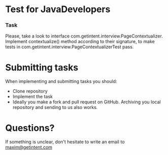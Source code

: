 Test for JavaDevelopers
=======================


### Task

Please, take a look to interface com.getintent.interview.PageContextualizer. Implement contextualize() method according to their signature, to make tests
in com.getintent.interview.PageContextualizerTest pass.

# Submitting tasks

When implementing and submitting tasks you should:

  * Clone repository
  * Implement the task
  * Ideally you make a fork and pull request on GitHub. Archiving you local repository and sending to us also works.

# Questions?

If something is unclear, don't hesitate to write an email to maxim@getintent.com
